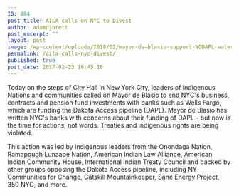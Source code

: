 ```yaml
---
ID: 884
post_title: AILA calls on NYC to Divest
author: adamdjbrett
post_excerpt: ""
layout: post
image: /wp-content/uploads/2018/02/mayor-de-blasio-support-NODAPL-water-life.jpg
permalink: /aila-calls-nyc-divest/
published: true
post_date: 2017-02-23 16:45:18
---
```


Today on the steps of City Hall in New York City, leaders of Indigenous Nations and communities called on Mayor de Blasio to end NYC's business, contracts and pension fund investments with banks such as Wells Fargo, which are funding the Dakota Access pipeline (DAPL). Mayor de Blasio has written NYC's banks with concerns about their funding of DAPL - but now is the time for actions, not words. Tr<span class="text_exposed_show">eaties and indigenous rights are being violated.</span>

This action was led by Indigenous leaders from the Onondaga Nation, Ramapough Lunaape Nation, American Indian Law Alliance, American Indian Community House, International Indian Treaty Council and backed by other groups opposing the Dakota Access pipeline, including NY Communities for Change, Catskill Mountainkeeper, Sane Energy Project, 350 NYC, and more.
